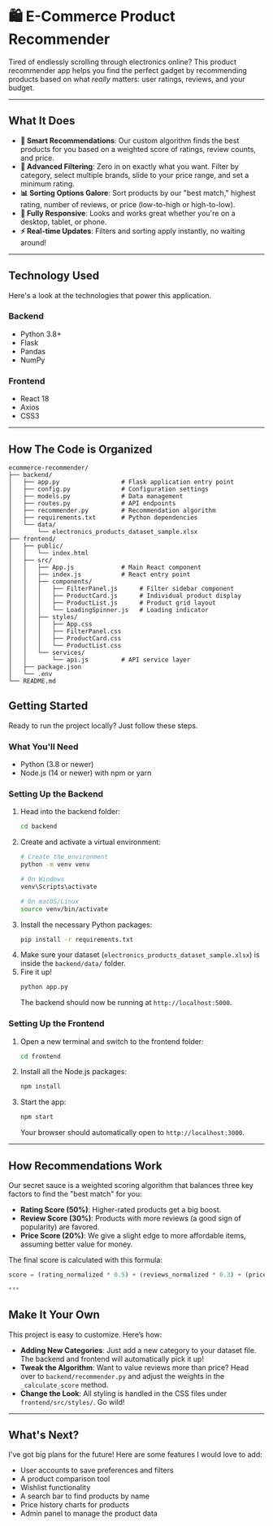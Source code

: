 # 🛍️ E-Commerce Product Recommender

Tired of endlessly scrolling through electronics online? This product recommender app helps you find the perfect gadget by recommending products based on what *really* matters: user ratings, reviews, and your budget.



***

## What It Does

* **🧠 Smart Recommendations**: Our custom algorithm finds the best products for you based on a weighted score of ratings, review counts, and price.
* **🔎 Advanced Filtering**: Zero in on exactly what you want. Filter by category, select multiple brands, slide to your price range, and set a minimum rating.
* **📊 Sorting Options Galore**: Sort products by our "best match," highest rating, number of reviews, or price (low-to-high or high-to-low).
* **📱 Fully Responsive**: Looks and works great whether you're on a desktop, tablet, or phone.
* **⚡ Real-time Updates**: Filters and sorting apply instantly, no waiting around!

***
 
## Technology Used

Here's a look at the technologies that power this application.

### Backend
* Python 3.8+
* Flask 
* Pandas 
* NumPy

### Frontend
* React 18
* Axios
* CSS3 

***



## How The Code is Organized

```
ecommerce-recommender/
├── backend/
│   ├── app.py                 # Flask application entry point
│   ├── config.py              # Configuration settings
│   ├── models.py              # Data management
│   ├── routes.py              # API endpoints
│   ├── recommender.py         # Recommendation algorithm
│   ├── requirements.txt       # Python dependencies
│   └── data/
│       └── electronics_products_dataset_sample.xlsx
├── frontend/
│   ├── public/
│   │   └── index.html
│   ├── src/
│   │   ├── App.js             # Main React component
│   │   ├── index.js           # React entry point
│   │   ├── components/
│   │   │   ├── FilterPanel.js      # Filter sidebar component
│   │   │   ├── ProductCard.js      # Individual product display
│   │   │   ├── ProductList.js      # Product grid layout
│   │   │   └── LoadingSpinner.js   # Loading indicator
│   │   ├── styles/
│   │   │   ├── App.css
│   │   │   ├── FilterPanel.css
│   │   │   ├── ProductCard.css
│   │   │   └── ProductList.css
│   │   └── services/
│   │       └── api.js         # API service layer
│   ├── package.json
│   └── .env
└── README.md
```

## Getting Started 

Ready to run the project locally? Just follow these steps.

### What You'll Need
* Python (3.8 or newer)
* Node.js (14 or newer) with npm or yarn

### Setting Up the Backend
1.  Head into the backend folder:
    ```bash
    cd backend
    ```
2.  Create and activate a virtual environment:
    ```bash
    # Create the environment
    python -m venv venv

    # On Windows
    venv\Scripts\activate

    # On macOS/Linux
    source venv/bin/activate
    ```
3.  Install the necessary Python packages:
    ```bash
    pip install -r requirements.txt
    ```
4.  Make sure your dataset (`electronics_products_dataset_sample.xlsx`) is inside the `backend/data/` folder.
5.  Fire it up!
    ```bash
    python app.py
    ```
    The backend should now be running at `http://localhost:5000`.

### Setting Up the Frontend
1.  Open a new terminal and switch to the frontend folder:
    ```bash
    cd frontend
    ```
2.  Install all the Node.js packages:
    ```bash
    npm install
    ```
3.  Start the app:
    ```bash
    npm start
    ```
    Your browser should automatically open to `http://localhost:3000`.

***

## How Recommendations Work 

Our secret sauce is a weighted scoring algorithm that balances three key factors to find the "best match" for you:

* **Rating Score (50%)**: Higher-rated products get a big boost.
* **Review Score (30%)**: Products with more reviews (a good sign of popularity) are favored.
* **Price Score (20%)**: We give a slight edge to more affordable items, assuming better value for money.

The final score is calculated with this formula:

```python
score = (rating_normalized * 0.5) + (reviews_normalized * 0.3) + (price_normalized * 0.2)

***
```
## Make It Your Own 

This project is easy to customize. Here’s how:

* **Adding New Categories**: Just add a new category to your dataset file. The backend and frontend will automatically pick it up!
* **Tweak the Algorithm**: Want to value reviews more than price? Head over to `backend/recommender.py` and adjust the weights in the `_calculate_score` method.
* **Change the Look**: All styling is handled in the CSS files under `frontend/src/styles/`. Go wild!

***


## What's Next?

I've got big plans for the future! Here are some features I would love to add:

* User accounts to save preferences and filters
* A product comparison tool
* Wishlist functionality
* A search bar to find products by name
* Price history charts for products
* Admin panel to manage the product data
